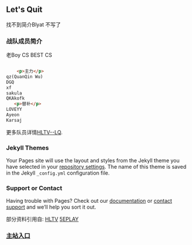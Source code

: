 ## Let's Quit

找不到简介Blyat 不写了

### 战队成员简介

老Boy CS BEST CS

```markdown

    <p>主力</p>
qz(QuanQin Wu)
DGQ
xf
sakula
QKAkofk
   <p>替补</p>
LOVEYY
Ayeon
Karsaj
```

更多队员详情[HLTV--LQ](https://www.hltv.org/team/10414/lets-quit).

### Jekyll Themes

Your Pages site will use the layout and styles from the Jekyll theme you have selected in your [repository settings](https://github.com/Zuolong233/Let-s-Quit/settings). The name of this theme is saved in the Jekyll `_config.yml` configuration file.

### Support or Contact

Having trouble with Pages? Check out our [documentation](https://docs.github.com/categories/github-pages-basics/) or [contact support](https://github.com/contact) and we’ll help you sort it out.

部分资料引用自:
[HLTV](https://www.hltv.org/)
[5EPLAY](https://csgo.5eplay.com/)

### [主站入口](https://zuolong233.github.io/)

